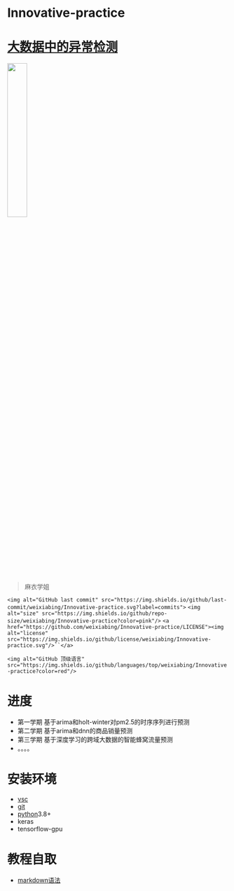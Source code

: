 # Innovative-practice

# [大数据中的异常检测](https://github.com/weixiabing/Innovative-practice)

<img src="https://cdn.jsdelivr.net/gh/weixiabing/Innovative-practice/library/pic/QQ图片20211015204457.jpg" width="30%">

> 麻衣学姐

<p align="left">

`<img alt="GitHub last commit" src="https://img.shields.io/github/last-commit/weixiabing/Innovative-practice.svg?label=commits">`
`<img alt="size" src="https://img.shields.io/github/repo-size/weixiabing/Innovative-practice?color=pink"/>`
`<a href="https://github.com/weixiabing/Innovative-practice/LICENSE"><img alt="license" src="https://img.shields.io/github/license/weixiabing/Innovative-practice.svg"/>``</a>`

`<img alt="GitHub 顶级语言" src="https://img.shields.io/github/languages/top/weixiabing/Innovative-practice?color=red"/>`

</p>

# 进度

+ 第一学期 基于arima和holt-winter对pm2.5的时序序列进行预测
+ 第二学期 基于arima和dnn的商品销量预测
+ 第三学期 基于深度学习的跨域大数据的智能蜂窝流量预测
+ 。。。。

# 安装环境

+ [vsc](https://code.visualstudio.com/)
+ [git]()
+ [python]()3.8+
+ keras
+ tensorflow-gpu

# 教程自取

+ [markdown语法](https://www.runoob.com/markdown/md-link.html)
